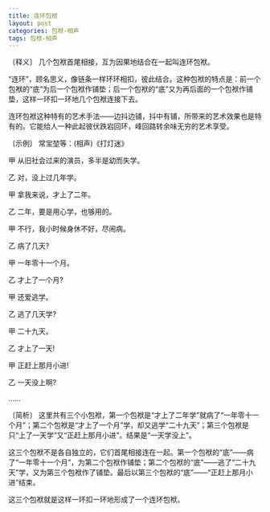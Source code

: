 ```yaml
---
title: 连环包袱
layout: post
categories: 包袱-相声
tags: 包袱-相声
---
```


〔释义〕 几个包袱首尾相接，互为因果地结合在一起叫连环包袱。

“连环”，顾名思义，像链条一样环环相扣，彼此结合。这种包袱的特点是：前一个包袱的“底”为后一个包袱作铺垫；后一个包袱的“底”又为再后面的一个包袱作铺垫，这样一环扣一环地几个包袱连接下去。

连环包袱这种特有的艺术手法——边抖边铺，抖中有铺，所带来的艺术效果也是特有的。它能给人一种此起彼伏跌宕回环，峰回路转余味无穷的艺术享受。

〔示例〕 常宝堃等：(相声)《打灯迷》

甲 从旧社会过来的演员，多半是幼而失学。

乙 对，没上过几年学。

甲 拿我来说，才上了二年。

乙 二年，要是用心学，也够用的。

甲 不行，我小时候身休不好，尽闹病。

乙 病了几天?

甲 一年零十一个月。

乙 才上了一个月?

甲 还爱逃学。

乙 逃了几天学?

甲 二十九天。

乙 才上了一天!

甲 正赶上那月小进!

乙 一天没上啊?

……

〔简析〕 这里共有三个小包袱，第一个包袱是“才上了二年学”就病了“一年零十一个月”；第二个包袱是“才上了一个月”学，却又逃学“二十九天”；第三个包袱是只“上了一天学”又“正赶上那月小进”。结果是“一天学没上”。

这三个包袱不是各自独立的，它们首尾相接连在一起。第一个包袱的“底”——病了“一年零十一个月”，为第二个包袱作铺垫；第二个包袱的“底”——逃了“二十九天”学，又为第三个包袱作了铺垫。最后以第三个包袱的“底”——“正赶上那月小进”结束。

这三个包袱就是这样一环扣一环地形成了一个连环包袱。 